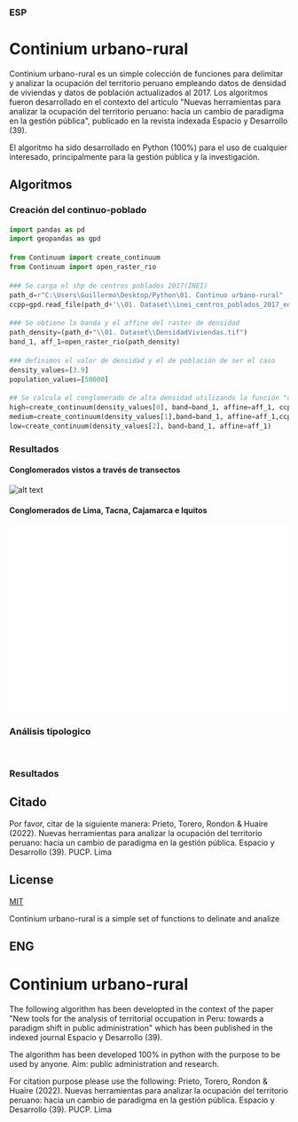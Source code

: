 ### ESP
# Continium urbano-rural

Continium urbano-rural es un simple colección de funciones para delimitar y analizar la ocupación del territorio peruano empleando datos de densidad de viviendas y datos de población actualizados al 2017. Los algoritmos fueron desarrollado en el contexto del artículo "Nuevas herramientas para analizar la ocupación del territorio peruano: hacia un cambio de paradigma en la gestión pública", publicado en la revista indexada Espacio y Desarrollo (39).

El algoritmo ha sido desarrollado en Python (100%) para el uso de cualquier interesado, principalmente para la gestión pública y la investigación.

## Algoritmos

### Creación del continuo-poblado

```python
import pandas as pd
import geopandas as gpd

from Continuum import create_continuum
from Continuum import open_raster_rio

### Se carga el shp de centros poblados 2017(INEI)
path_d=r"C:\Users\Guillermo\Desktop/Python\01. Continuo urbano-rural"
ccpp=gpd.read_file(path_d+'\\01. Dataset\\inei_centros_poblados_2017_edits.shp')

### Se obtiene la banda y el affine del raster de densidad
path_density=(path_d+"\\01. Dataset\\DensidadViviendas.tif")
band_1, aff_1=open_raster_rio(path_density)

### definimos el valor de densidad y el de población de ser el caso
density_values=[3.9]
population_values=[50000]

## Se calcula el conglomerado de alta densidad utilizando la función "create_continuum"
high=create_continuum(density_values[0], band=band_1, affine=aff_1, ccpp_shp=ccpp, pob_minima=population_values[0], no_holes=True)
medium=create_continuum(density_values[1],band=band_1, affine=aff_1,ccpp_shp=ccpp, pob_minima=population_values[1], no_holes=True)
low=create_continuum(density_values[2], band=band_1, affine=aff_1)
```
### Resultados
#### Conglomerados vistos a través de transectos
![alt text](https:&/github.com/gprietoe/Continuo-urbano-rural/blob/main/03.%20Images/transectos_pais.jpg "Transectos")
           


#### Conglomerados de Lima, Tacna, Cajamarca e Iquitos
![alt text](https://github.com/gprietoe/Continuo-urbano-rural/blob/main/03.%20Images/transectos_pais.jpg "Transectos")

### Análisis tipologico

```python



```

### Resultados

## Citado
Por favor, citar de la siguiente manera:
Prieto, Torero, Rondon & Huaire (2022). Nuevas herramientas para analizar la ocupación del territorio peruano: hacia un cambio de paradigma en la gestión pública. Espacio y Desarrollo (39). PUCP. Lima

## License

[MIT](https://choosealicense.com/licenses/mit/)


Continium urbano-rural is a simple set of functions to delinate and analize 

## ENG
# Continium urbano-rural

The following algorithm has been developted in the context of the paper "New tools for the analysis of territorial occupation in Peru: towards a paradigm shift in public administration" which has been published in the indexed journal Espacio y Desarrollo (39). 

The algorithm has been developed 100% in python with the purpose to be used by anyone. Aim: public administration and research.

For citation purpose please use the following:
Prieto, Torero, Rondon & Huaire (2022). Nuevas herramientas para analizar la ocupación del territorio peruano: hacia un cambio de paradigma en la gestión pública. Espacio y Desarrollo (39). PUCP. Lima